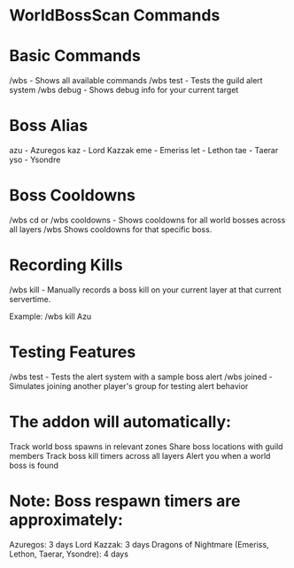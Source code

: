 # WorldBossScan Commands
# Basic Commands

/wbs - Shows all available commands
/wbs test - Tests the guild alert system
/wbs debug - Shows debug info for your current target

# Boss Alias
azu - Azuregos
kaz - Lord Kazzak
eme - Emeriss
let - Lethon
tae - Taerar
yso - Ysondre


# Boss Cooldowns

/wbs cd or /wbs cooldowns - Shows cooldowns for all world bosses across all layers
/wbs <alias> Shows cooldowns for that specific boss.

# Recording Kills

/wbs kill <alias> - Manually records a boss kill on your current layer at that current servertime.

Example: /wbs kill Azu

# Testing Features

/wbs test - Tests the alert system with a sample boss alert
/wbs joined - Simulates joining another player's group for testing alert behavior

# The addon will automatically:

Track world boss spawns in relevant zones
Share boss locations with guild members
Track boss kill timers across all layers
Alert you when a world boss is found

# Note: Boss respawn timers are approximately:

Azuregos: 3 days
Lord Kazzak: 3 days
Dragons of Nightmare (Emeriss, Lethon, Taerar, Ysondre): 4 days